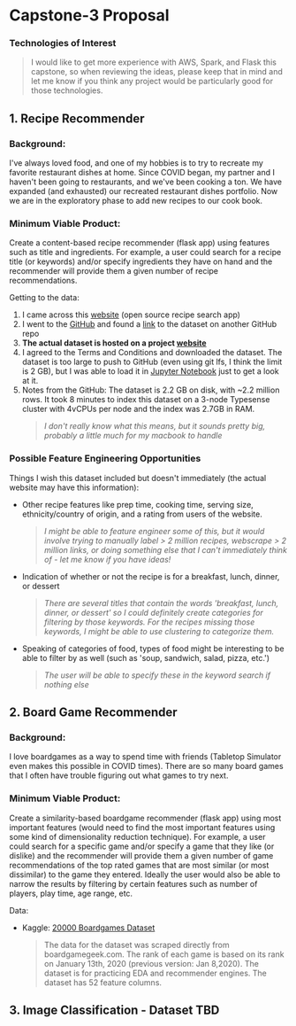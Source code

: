 # Capstone-3 Proposal

### Technologies of Interest
> I would like to get more experience with AWS, Spark, and Flask this capstone, so when reviewing the ideas, please keep that in mind and let me know if you think any project would be particularly good for those technologies.

## 1. Recipe Recommender

### Background: 
I've always loved food, and one of my hobbies is to try to recreate my favorite restaurant dishes at home. Since COVID began, my partner and I haven't been going to restaurants, and we've been cooking a ton. We have expanded (and exhausted) our recreated restaurant dishes portfolio. Now we are in the exploratory phase to add new recipes to our cook book.

### Minimum Viable Product:
Create a content-based recipe recommender (flask app) using features such as title and ingredients. For example, a user could search for a recipe title (or keywords) and/or specify ingredients they have on hand and the recommender will provide them a given number of recipe recommendations.

Getting to the data:
1. I came across this [website](https://recipe-search.typesense.org/) (open source recipe search app) 
2. I went to the [GitHub](https://github.com/typesense/showcase-recipe-search) and found a [link](https://github.com/Glorf/recipenlg) to the dataset on another GitHub repo
3. **The actual dataset is hosted on a project [website](https://recipenlg.cs.put.poznan.pl/)**
4. I agreed to the Terms and Conditions and downloaded the dataset. The dataset is too large to push to GitHub (even using git lfs, I think the limit is 2 GB), but I was able to load it in [Jupyter Notebook](https://github.com/coxem14/Capstone-3/blob/main/capstone_3.ipynb) just to get a look at it.
5. Notes from the GitHub: The dataset is 2.2 GB on disk, with ~2.2 million rows. It took 8 minutes to index this dataset on a 3-node Typesense cluster with 4vCPUs per node and the index was 2.7GB in RAM.
    > *I don't really know what this means, but it sounds pretty big, probably a little much for my macbook to handle*

### Possible Feature Engineering Opportunities
Things I wish this dataset included but doesn't immediately (the actual website may have this information):
* Other recipe features like prep time, cooking time, serving size, ethnicity/country of origin, and a rating from users of the website.
  > *I might be able to feature engineer some of this, but it would involve trying to manually label > 2 million recipes, webscrape > 2 million links, or doing something else that I can't immediately think of - let me know if you have ideas!*
* Indication of whether or not the recipe is for a breakfast, lunch, dinner, or dessert
  > *There are several titles that contain the words 'breakfast, lunch, dinner, or dessert' so I could definitely create categories for filtering by those keywords. For the recipes missing those keywords, I might be able to use clustering to categorize them.*
* Speaking of categories of food, types of food might be interesting to be able to filter by as well (such as 'soup, sandwich, salad, pizza, etc.')
  > *The user will be able to specify these in the keyword search if nothing else*

## 2. Board Game Recommender

### Background: 
I love boardgames as a way to spend time with friends (Tabletop Simulator even makes this possible in COVID times). There are so many board games that I often have trouble figuring out what games to try next.

### Minimum Viable Product:
Create a similarity-based boardgame recommender (flask app) using most important features (would need to find the most important features using some kind of dimensionality reduction technique). For example, a user could search for a specific game and/or specify a game that they like (or dislike) and the recommender will provide them a given number of game recommendations of the top rated games that are most similar (or most dissimilar) to the game they entered. Ideally the user would also be able to narrow the results by filtering by certain features such as number of players, play time, age range, etc.

Data:
* Kaggle: [20000 Boardgames Dataset](https://www.kaggle.com/extralime/20000-boardgames-dataset)
  > The data for the dataset was scraped directly from boardgamegeek.com. The rank of each game is based on its rank on January 13th, 2020 (previous version: Jan 8,2020). The dataset is for practicing EDA and recommender engines. The dataset has 52 feature columns.

## 3. Image Classification - Dataset TBD